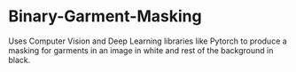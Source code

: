 # Binary-Garment-Masking
Uses Computer Vision and Deep Learning libraries like Pytorch to produce a masking for garments in an image in white and rest of the background in black.
